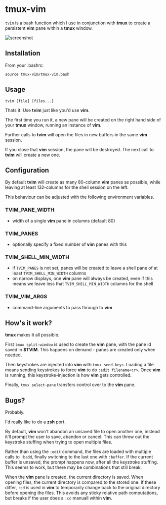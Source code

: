# tmux-vim

`tvim` is a bash function which I use in conjunction with **tmux** to create a persistent **vim** pane within a **tmux** window.

![screenshot](http://sdt.github.com/tmux-vim/img/tvim-screenshot.png)

## Installation

From your .bashrc:

`source tmux-vim/tmux-vim.bash`

## Usage

`tvim [file] [files...]`

Thats it. Use **tvim** just like you'd use **vim**.

The first time you run it, a new pane will be created on the right hand side of your **tmux** window, running an instance of **vim**.

Further calls to **tvim** will open the files in new buffers in the same **vim** session.

If you close that **vim** session, the pane will be destroyed. The next call to **tvim** will create a new one.

## Configuration

By default **tvim** will create as many 80-column **vim** panes as possible, while leaving at least 132-columns for the shell session on the left.

This behaviour can be adjusted with the following environment variables.

### TVIM_PANE_WIDTH
* width of a single **vim** pane in columns (default 80)

### TVIM_PANES
* optionally specify a fixed number of **vim** panes with this

### TVIM_SHELL_MIN_WIDTH
* if `TVIM_PANES` is not set, panes will be created to leave a shell pane of at least `TVIM_SHELL_MIN_WIDTH` columns
* on narrow displays, one **vim** pane will always be created, even if this means we leave less that `TVIM_SHELL_MIN_WIDTH` columns for the shell

### TVIM_VIM_ARGS
* command-line arguments to pass through to **vim**

## How's it work?

**tmux** makes it all possible.

First `tmux split-window` is used to create the **vim** pane, with the pane id saved in **$TVIM**. This happens on demand - panes are created only when needed.

Then keystrokes are injected into **vim** with `tmux send-keys`. Loading a file means sending keystrokes to force **vim** to do `:edit filename<cr>`. Once **vim** is running, this keystroke-injection is how **vim** gets controlled.

Finally, `tmux select-pane` transfers control over to the **vim** pane.

## Bugs?

Probably.

I'd really like to do a **zsh** port.

By default, **vim** won't abandon an unsaved file to open another one, instead it'll prompt the user to save, abandon or cancel. This can throw out the keystroke stuffing when trying to open multiple files.

Rather than using the `:edit` command, the files are loaded with multiple calls to `:badd`, finally switching to the last one with `:buffer`. If the current buffer is unsaved, the prompt happens now, after all the keystroke stuffing. This seems to work, but there may be combinations that still break.

When the **vim** pane is created, the current directory is saved. When opening files, the current directory is compared to the stored one. If these differ, `:cd` is used in **vim** to temporarily change back to the original directory before opening the files. This avoids any sticky relative path computations, but breaks if the user does a `:cd` manuall within **vim**.
